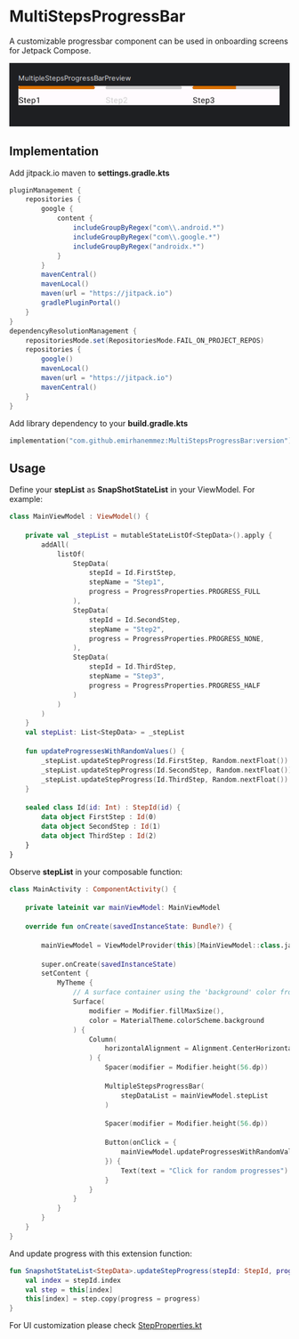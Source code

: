 # MultiStepsProgressBar

A customizable progressbar component can be used in onboarding screens for Jetpack Compose.

![MultiStepsProgressBar Preview](https://github.com/emirhanemmez/MultiStepsProgressBar/blob/main/screenshot/multistepsprogressbarpreview.png)

## Implementation

Add jitpack.io maven to **settings.gradle.kts**

```gradle
pluginManagement {
    repositories {
        google {
            content {
                includeGroupByRegex("com\\.android.*")
                includeGroupByRegex("com\\.google.*")
                includeGroupByRegex("androidx.*")
            }
        }
        mavenCentral()
        mavenLocal()
        maven(url = "https://jitpack.io")
        gradlePluginPortal()
    }
}
dependencyResolutionManagement {
    repositoriesMode.set(RepositoriesMode.FAIL_ON_PROJECT_REPOS)
    repositories {
        google()
        mavenLocal()
        maven(url = "https://jitpack.io")
        mavenCentral()
    }
}
```

Add library dependency to your **build.gradle.kts**

```kt
implementation("com.github.emirhanemmez:MultiStepsProgressBar:version")
```

## Usage

Define your **stepList** as **SnapShotStateList**  in your ViewModel. For example:

```kt
class MainViewModel : ViewModel() {

    private val _stepList = mutableStateListOf<StepData>().apply {
        addAll(
            listOf(
                StepData(
                    stepId = Id.FirstStep,
                    stepName = "Step1",
                    progress = ProgressProperties.PROGRESS_FULL
                ),
                StepData(
                    stepId = Id.SecondStep,
                    stepName = "Step2",
                    progress = ProgressProperties.PROGRESS_NONE,
                ),
                StepData(
                    stepId = Id.ThirdStep,
                    stepName = "Step3",
                    progress = ProgressProperties.PROGRESS_HALF
                )
            )
        )
    }
    val stepList: List<StepData> = _stepList

    fun updateProgressesWithRandomValues() {
        _stepList.updateStepProgress(Id.FirstStep, Random.nextFloat())
        _stepList.updateStepProgress(Id.SecondStep, Random.nextFloat())
        _stepList.updateStepProgress(Id.ThirdStep, Random.nextFloat())
    }

    sealed class Id(id: Int) : StepId(id) {
        data object FirstStep : Id(0)
        data object SecondStep : Id(1)
        data object ThirdStep : Id(2)
    }
}
```

Observe **stepList** in your composable function:

```kt
class MainActivity : ComponentActivity() {

    private lateinit var mainViewModel: MainViewModel

    override fun onCreate(savedInstanceState: Bundle?) {

        mainViewModel = ViewModelProvider(this)[MainViewModel::class.java]

        super.onCreate(savedInstanceState)
        setContent {
            MyTheme {
                // A surface container using the 'background' color from the theme
                Surface(
                    modifier = Modifier.fillMaxSize(),
                    color = MaterialTheme.colorScheme.background
                ) {
                    Column(
                        horizontalAlignment = Alignment.CenterHorizontally
                    ) {
                        Spacer(modifier = Modifier.height(56.dp))

                        MultipleStepsProgressBar(
                            stepDataList = mainViewModel.stepList
                        )

                        Spacer(modifier = Modifier.height(56.dp))

                        Button(onClick = {
                            mainViewModel.updateProgressesWithRandomValues()
                        }) {
                            Text(text = "Click for random progresses")
                        }
                    }
                }
            }
        }
    }
}
```

And update progress with this extension function:

```kt
fun SnapshotStateList<StepData>.updateStepProgress(stepId: StepId, progress: Float) {
    val index = stepId.index
    val step = this[index]
    this[index] = step.copy(progress = progress)
}
```

For UI customization please check [StepProperties.kt](https://github.com/emirhanemmez/MultiStepsProgressBar/blob/main/multistepsprogressbar/src/main/java/com/emirhanemmez/multistepsprogressbar/model/StepProperties.kt)

